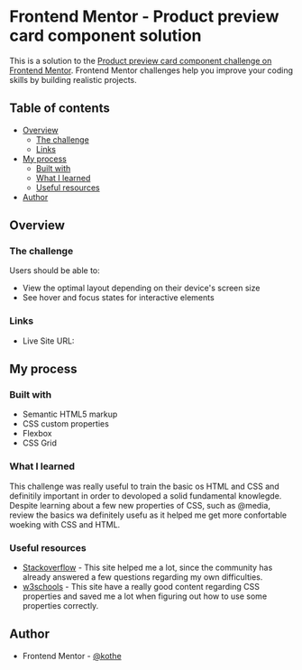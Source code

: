 # Frontend Mentor - Product preview card component solution

This is a solution to the [Product preview card component challenge on Frontend Mentor](https://www.frontendmentor.io/challenges/product-preview-card-component-GO7UmttRfa). Frontend Mentor challenges help you improve your coding skills by building realistic projects. 

## Table of contents

- [Overview](#overview)
  - [The challenge](#the-challenge)
  - [Links](#links)
- [My process](#my-process)
  - [Built with](#built-with)
  - [What I learned](#what-i-learned)
  - [Useful resources](#useful-resources)
- [Author](#author)

## Overview

### The challenge

Users should be able to:

- View the optimal layout depending on their device's screen size
- See hover and focus states for interactive elements

### Links

- Live Site URL: 

## My process

### Built with

- Semantic HTML5 markup
- CSS custom properties
- Flexbox
- CSS Grid


### What I learned

This challenge was really useful to train the basic os HTML and CSS and definitily important in order to devoloped a solid fundamental knowlegde. Despite learning about a few new properties of CSS, such as @media, review the basics wa definitely usefu as it helped me get more confortable woeking with CSS and HTML.

### Useful resources

- [Stackoverflow](https://www.stackoverflow.com) - This site helped me a lot, since the community has already answered a few questions regarding my own difficulties.
- [w3schools](https://www.w3schools.com) - This site have a really good content regarding CSS properties and saved me a lot when figuring out how to use some properties correctly.


## Author

- Frontend Mentor - [@kothe](https://www.frontendmentor.io/profile/Kothe-1)


